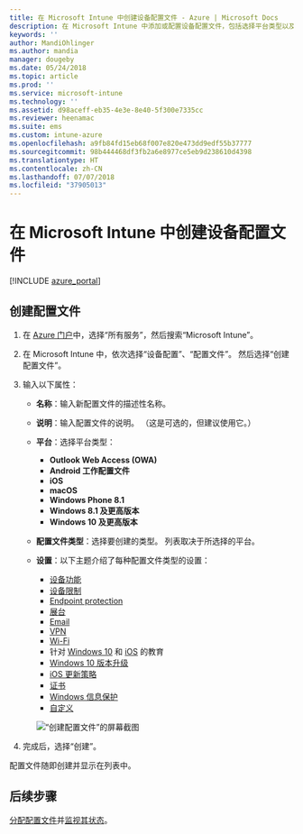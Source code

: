 ```yaml
---
title: 在 Microsoft Intune 中创建设备配置文件 - Azure | Microsoft Docs
description: 在 Microsoft Intune 中添加或配置设备配置文件，包括选择平台类型以及在 Azure 门户内配置设置。
keywords: ''
author: MandiOhlinger
ms.author: mandia
manager: dougeby
ms.date: 05/24/2018
ms.topic: article
ms.prod: ''
ms.service: microsoft-intune
ms.technology: ''
ms.assetid: d98aceff-eb35-4e3e-8e40-5f300e7335cc
ms.reviewer: heenamac
ms.suite: ems
ms.custom: intune-azure
ms.openlocfilehash: a9fb84fd15eb68f007e820e473dd9edf55b37777
ms.sourcegitcommit: 98b444468df3fb2a6e8977ce5eb9d238610d4398
ms.translationtype: HT
ms.contentlocale: zh-CN
ms.lasthandoff: 07/07/2018
ms.locfileid: "37905013"
---
```

# <a name="create-a-device-profile-in-microsoft-intune"></a>在 Microsoft Intune 中创建设备配置文件

[!INCLUDE [azure_portal](./includes/azure_portal.md)]

## <a name="create-the-profile"></a>创建配置文件
1. 在 [Azure 门户](https://portal.azure.com)中，选择“所有服务”，然后搜索“Microsoft Intune”。

2. 在 Microsoft Intune 中，依次选择“设备配置”、“配置文件”。 然后选择“创建配置文件”。

3. 输入以下属性：

   - **名称**：输入新配置文件的描述性名称。
   - **说明**：输入配置文件的说明。 （这是可选的，但建议使用它。）
   - **平台**：选择平台类型：  

       - **Outlook Web Access (OWA)**
       - **Android 工作配置文件**
       - **iOS**
       - **macOS**
       - **Windows Phone 8.1**
       - **Windows 8.1 及更高版本**
       - **Windows 10 及更高版本**

   - **配置文件类型**：选择要创建的类型。 列表取决于所选择的平台。
   - **设置**：以下主题介绍了每种配置文件类型的设置：

       -  [设备功能](device-features-configure.md)
       -  [设备限制](device-restrictions-configure.md)
       -  [Endpoint protection](endpoint-protection-configure.md)
       -  [展台](kiosk-settings.md)
       -  [Email](email-settings-configure.md)
       -  [VPN](vpn-settings-configure.md)
       -  [Wi-Fi](wi-fi-settings-configure.md)
       -  针对 [Windows 10](education-settings-configure.md) 和 [iOS](wi-fi-settings-ios.md) 的教育
       -  [Windows 10 版本升级](edition-upgrade-configure-windows-10.md)
       -  [iOS 更新策略](software-updates-ios.md)
       -  [证书](certificates-configure.md)
       -  [Windows 信息保护](windows-information-protection-configure.md)
       -  [自定义](custom-settings-configure.md)

     ![“创建配置文件”的屏幕截图](./media/create-device-profile.png)

4. 完成后，选择“创建”。

配置文件随即创建并显示在列表中。

## <a name="next-steps"></a>后续步骤
[分配配置文件](device-profile-assign.md)并[监视其状态](device-profile-monitor.md)。
